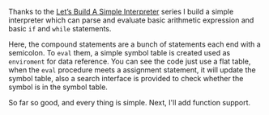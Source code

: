 Thanks to the [Let’s Build A Simple Interpreter](https://ruslanspivak.com/lsbasi-part1/) series
I build a simple interpreter which can parse and evaluate basic arithmetic expression and
basic `if` and `while` statements.

Here, the compound statements are a bunch of statements each end with a semicolon. To `eval` them,
a simple symbol table is created used as `enviroment` for data reference. You can see the code
just use a flat table, when the `eval` procedure meets a assignment statement, it will update
the symbol table, also a search interface is provided to check whether the symbol is in the symbol
table.

So far so good, and every thing is simple. Next, I'll add function support.
